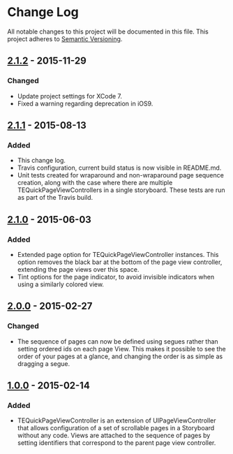 # Change Log
All notable changes to this project will be documented in this file.
This project adheres to [Semantic Versioning](http://semver.org/).

## [2.1.2] - 2015-11-29

### Changed

- Update project settings for XCode 7.
- Fixed a warning regarding deprecation in iOS9.

## [2.1.1] - 2015-08-13

### Added
- This change log.
- Travis configuration, current build status is now visible in README.md.
- Unit tests created for wraparound and non-wraparound page sequence creation, along with the case where there are multiple TEQuickPageViewControllers in a single storyboard. These tests are run as part of the Travis build.

## [2.1.0] - 2015-06-03

### Added
- Extended page option for TEQuickPageViewController instances. This option removes the black bar at the bottom of the page view controller, extending the page views over this space.
- Tint options for the page indicator, to avoid invisible indicators when using a similarly colored view.

## [2.0.0] - 2015-02-27

### Changed
- The sequence of pages can now be defined using segues rather than setting ordered ids on each page View. This makes it possible to see the order of your pages at a glance, and changing the order is as simple as dragging a segue.

## [1.0.0] - 2015-02-14

### Added
- TEQuickPageViewController is an extension of UIPageViewController that allows configuration of a set of scrollable pages in a Storyboard without any code. Views are attached to the sequence of pages by setting identifiers that correspond to the parent page view controller.

[2.1.2]: https://github.com/theothertomelliott/TEQuickPageViewController/compare/2.1.1...2.1.2
[2.1.1]: https://github.com/theothertomelliott/TEQuickPageViewController/compare/2.1.0...2.1.1
[2.1.0]: https://github.com/theothertomelliott/TEQuickPageViewController/compare/2.0.0...2.1.0
[2.0.0]: https://github.com/theothertomelliott/TEQuickPageViewController/compare/1.0.0...2.0.0
[1.0.0]: https://github.com/theothertomelliott/TEQuickPageViewController/commit/c0143ef7a7b3bd65e2aa6be2ca2bcc4d601f54f9
